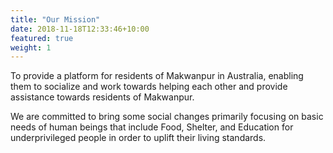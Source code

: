 ```yaml
---
title: "Our Mission"
date: 2018-11-18T12:33:46+10:00
featured: true
weight: 1
---
```


To provide a platform for residents of Makwanpur in Australia, enabling them to socialize and work towards helping each other and provide assistance towards residents of Makwanpur.

We are committed to bring some social changes primarily focusing on basic needs of human beings that include Food, Shelter, and Education for underprivileged people in order to uplift their living standards.
